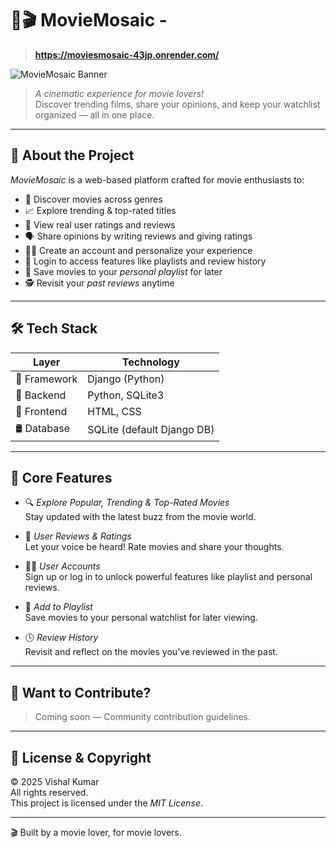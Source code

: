 ﻿# 🍿🎬 MovieMosaic - 
> **https://moviesmosaic-43jp.onrender.com/**

![MovieMosaic Banner]()

> *A cinematic experience for movie lovers!*  
> Discover trending films, share your opinions, and keep your watchlist organized — all in one place.

---

## 🌟 About the Project

*MovieMosaic* is a web-based platform crafted for movie enthusiasts to:

- 🎥 Discover movies across genres
- 📈 Explore trending & top-rated titles
- 🧾 View real user ratings and reviews
- 🗣 Share opinions by writing reviews and giving ratings
- 🧑‍💻 Create an account and personalize your experience
- 🔐 Login to access features like playlists and review history
- 💾 Save movies to your *personal playlist* for later
- 🕵 Revisit your *past reviews* anytime

---

## 🛠 Tech Stack

| Layer        | Technology                 |
| ------------ | -------------------------- |
| 🎯 Framework | Django (Python)            |
| 🧠 Backend   | Python, SQLite3            |
| 🎨 Frontend  | HTML, CSS                  |
| 🛢 Database  | SQLite (default Django DB) |

---

## 🎯 Core Features

- 🔍 *Explore Popular, Trending & Top-Rated Movies*  
  Stay updated with the latest buzz from the movie world.

- 📝 *User Reviews & Ratings*  
  Let your voice be heard! Rate movies and share your thoughts.

- 🧑‍💼 *User Accounts*  
  Sign up or log in to unlock powerful features like playlist and personal reviews.

- 💾 *Add to Playlist*  
  Save movies to your personal watchlist for later viewing.

- 🕓 *Review History*  
  Revisit and reflect on the movies you’ve reviewed in the past.

---

## 🤝 Want to Contribute?

> Coming soon — Community contribution guidelines.

---

## 📜 License & Copyright

© 2025 Vishal Kumar  
All rights reserved.  
This project is licensed under the *MIT License*.

---

🎬 Built by a movie lover, for movie lovers.
